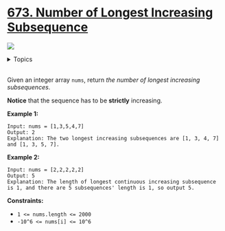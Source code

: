 # [673. Number of Longest Increasing Subsequence](https://leetcode-cn.com/problems/number-of-longest-increasing-subsequence/)

![](https://img.shields.io/badge/Difficulty-Medium-F8AF40.svg)


<details>
<summary>Topics</summary>

* [`Array`](https://leetcode.com/tag/array/)
* [`Dynamic Programming`](https://leetcode.com/tag/dynamic-programming/)

</details>
<br />

Given an integer array `nums`, return *the number of longest increasing subsequences*.

**Notice** that the sequence has to be **strictly** increasing.


**Example 1:**

```
Input: nums = [1,3,5,4,7]
Output: 2
Explanation: The two longest increasing subsequences are [1, 3, 4, 7] and [1, 3, 5, 7].
```

**Example 2:**

```
Input: nums = [2,2,2,2,2]
Output: 5
Explanation: The length of longest continuous increasing subsequence is 1, and there are 5 subsequences' length is 1, so output 5.
```

**Constraints:**

 + `1 <= nums.length <= 2000`
 + `-10^6 <= nums[i] <= 10^6`
